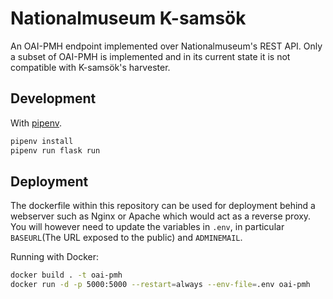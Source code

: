 # Nationalmuseum K-samsök

An OAI-PMH endpoint implemented over Nationalmuseum's REST API. Only a subset of OAI-PMH is implemented and in its current state it is not compatible with K-samsök's harvester.

## Development

With [pipenv](https://pipenv.readthedocs.io/en/latest/).

```bash
pipenv install
pipenv run flask run
```

## Deployment

The dockerfile within this repository can be used for deployment behind a webserver such as Nginx or Apache which would act as a reverse proxy. You will however need to update the variables in `.env`, in particular `BASEURL`(The URL exposed to the public) and `ADMINEMAIL`. 

Running with Docker:

```bash
docker build . -t oai-pmh
docker run -d -p 5000:5000 --restart=always --env-file=.env oai-pmh
```
